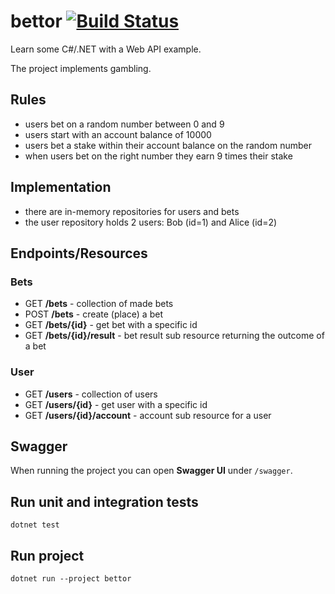 # bettor [![Build Status](https://github.com/layereight/bettor/actions/workflows/main.yml/badge.svg)](https://github.com/layereight/bettor/actions)

Learn some C#/.NET with a Web API example.

The project implements gambling.

## Rules

* users bet on a random number between 0 and 9
* users start with an account balance of 10000
* users bet a stake within their account balance on the random number
* when users bet on the right number they earn 9 times their stake

## Implementation

* there are in-memory repositories for users and bets
* the user repository holds 2 users: Bob (id=1) and Alice (id=2)

## Endpoints/Resources

### Bets

* GET  **/bets** - collection of made bets
* POST **/bets** - create (place) a bet
* GET  **/bets/{id}** - get bet with a specific id
* GET  **/bets/{id}/result** - bet result sub resource returning the outcome of a bet

### User

* GET **/users** - collection of users
* GET **/users/{id}** - get user with a specific id
* GET **/users/{id}/account** - account sub resource for a user

## Swagger

When running the project you can open **Swagger UI** under `/swagger`.

## Run unit and integration tests

```
dotnet test
```

## Run project

```
dotnet run --project bettor
```
